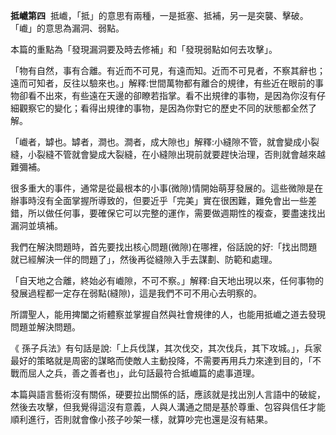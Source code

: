 **抵巇第四**
 抵巇，「抵」的意思有兩種，一是抵塞、抵補，另一是突襲、擊破。「巇」的意思為漏洞、弱點。

本篇的重點為「發現漏洞要及時去修補」和「發現弱點如何去攻擊」。

「物有自然，事有合離。有近而不可見，有遠而知。近而不可見者，不察其辭也；遠而可知者，反往以驗來也。」解釋:世間萬物都有離合的規律，有些近在眼前的事物卻看不出來，有些遠在天邊的卻瞭若指掌。看不出規律的事物，是因為你沒有仔細觀察它的變化；看得出規律的事物，是因為你對它的歷史不同的狀態都全然了解。

 「巇者，罅也。罅者，澗也。澗者，成大隙也」解釋:小縫隙不管，就會變成小裂縫，小裂縫不管就會變成大裂縫，在小縫隙出現前就要趕快治理，否則就會越來越難彌補。

很多重大的事件，通常是從最根本的小事(微隙)情開始萌芽發展的。這些微隙是在辦事時沒有全面掌握所導致的，但要近乎「完美」實在很困難，難免會出一些差錯，所以做任何事，要確保它可以完整的運作，需要做週期性的複查，要盡速找出漏洞並填補。

我們在解決問題時，首先要找出核心問題(微隙)在哪裡，俗話說的好:「找出問題就已經解決一伴的問題了」，然後再從縫隙入手去謀劃、防範和處理。

「自天地之合離，終始必有巇隙，不可不察。」解釋:自天地出現以來，任何事物的發展過程都一定存在弱點(縫隙)，這是我們不可不用心去明察的。

所謂聖人，能用捭闔之術體察並掌握自然與社會規律的人，也能用抵巇之道去發現問題並解決問題。

《 孫子兵法》有句話是說:「上兵伐謀，其次伐交，其次伐兵，其下攻城。」，兵家最好的策略就是周密的謀略而使敵人主動投降，不需要再用兵力來達到目的，「不戰而屈人之兵，善之善者也」，此句話最符合抵巇篇的處事道理。

本篇與語言藝術沒有關係，硬要拉出關係的話，應該就是找出別人言語中的破綻，然後去攻擊，但我覺得這沒有意義，人與人溝通之間是基於尊重、包容與信任才能順利進行，否則就會像小孩子吵架一樣，就算吵完也還是沒有結果。

